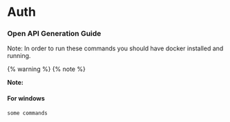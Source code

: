 # Auth

### Open API Generation Guide

Note: In order to run these commands you should have docker installed and running.

{% warning %}
{% note %}

**Note:**

#### For windows

```
some commands
```


